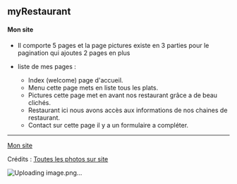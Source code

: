 ## myRestaurant

#### Mon site 

 - Il comporte 5 pages et la page pictures existe en 3 parties pour le pagination qui ajoutes 2 pages en plus
 
 
 - liste de mes pages : 
	 - Index (welcome) page d'accueil.
	 - Menu cette page mets en liste tous les plats.
	 - Pictures cette page met en avant nos restaurant grâce a de beau clichés.
	 - Restaurant ici nous avons accès aux informations de nos chaines de restaurant.
	 - Contact sur cette page il y a un formulaire a compléter.

-----------------
[Mon site](https://flow1202a.github.io/restaurant-css-framework/)

Crédits : 
[Toutes les photos sur site](https://unsplash.com/fr)

![Uploading image.png…]()
